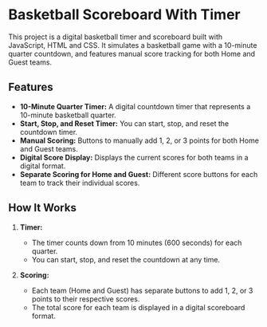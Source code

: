 # Basketball Scoreboard With Timer

This project is a digital basketball timer and scoreboard built with JavaScript, HTML and CSS. It simulates a basketball game with a 10-minute quarter countdown, and features manual score tracking for both Home and Guest teams.

## Features

- **10-Minute Quarter Timer:** A digital countdown timer that represents a 10-minute basketball quarter.
- **Start, Stop, and Reset Timer:** You can start, stop, and reset the countdown timer.
- **Manual Scoring:** Buttons to manually add 1, 2, or 3 points for both Home and Guest teams.
- **Digital Score Display:** Displays the current scores for both teams in a digital format.
- **Separate Scoring for Home and Guest:** Different score buttons for each team to track their individual scores.

## How It Works

1. **Timer:**
   - The timer counts down from 10 minutes (600 seconds) for each quarter.
   - You can start, stop, and reset the countdown at any time.
   
2. **Scoring:**
   - Each team (Home and Guest) has separate buttons to add 1, 2, or 3 points to their respective scores.
   - The total score for each team is displayed in a digital scoreboard format.
